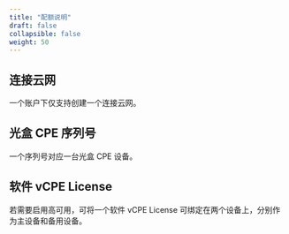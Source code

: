 ```yaml
---
title: "配额说明"
draft: false
collapsible: false
weight: 50
---
```


## 连接云网

一个账户下仅支持创建一个连接云网。

## 光盒 CPE 序列号

一个序列号对应一台光盒 CPE 设备。

## 软件 vCPE License

若需要启用高可用，可将一个软件 vCPE License 可绑定在两个设备上，分别作为主设备和备用设备。





